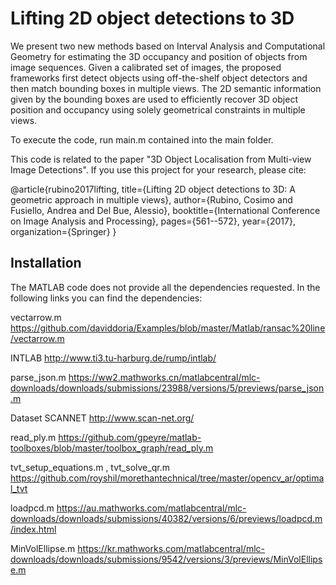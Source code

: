 # Lifting 2D object detections to 3D


We present two new methods based on Interval Analysis and Computational Geometry for estimating the 3D occupancy and position of objects from image sequences. Given a calibrated set of images, the proposed frameworks first detect objects using off-the-shelf object detectors and then match bounding boxes in multiple views. The 2D semantic information given by the bounding boxes are used to efficiently recover 3D object position and occupancy using solely geometrical constraints in multiple views.

To execute the code, run main.m contained into the main folder.

This code is related to the paper "3D Object Localisation from Multi-view Image Detections".
If you use this project for your research, please cite:

@article{rubino2017lifting,
  title={Lifting 2D object detections to 3D: A geometric approach in multiple views},
  author={Rubino, Cosimo and Fusiello, Andrea and Del Bue, Alessio},
  booktitle={International Conference on Image Analysis and Processing},
  pages={561--572},
  year={2017},
  organization={Springer}
}


## Installation

The MATLAB code does not provide all the dependencies requested. In the following links you can find the dependencies:

vectarrow.m  
https://github.com/daviddoria/Examples/blob/master/Matlab/ransac%20line/vectarrow.m

INTLAB
http://www.ti3.tu-harburg.de/rump/intlab/

parse_json.m
https://ww2.mathworks.cn/matlabcentral/mlc-downloads/downloads/submissions/23988/versions/5/previews/parse_json.m

Dataset SCANNET
http://www.scan-net.org/

read_ply.m
https://github.com/gpeyre/matlab-toolboxes/blob/master/toolbox_graph/read_ply.m

tvt_setup_equations.m , tvt_solve_qr.m
https://github.com/royshil/morethantechnical/tree/master/opencv_ar/optimal_tvt

loadpcd.m
https://au.mathworks.com/matlabcentral/mlc-downloads/downloads/submissions/40382/versions/6/previews/loadpcd.m/index.html

MinVolEllipse.m
https://kr.mathworks.com/matlabcentral/mlc-downloads/downloads/submissions/9542/versions/3/previews/MinVolEllipse.m

